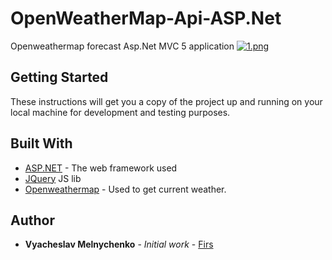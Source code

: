 # OpenWeatherMap-Api-ASP.Net
Openweathermap forecast Asp.Net MVC 5 application
[![1.png](https://i.postimg.cc/7h66cqMT/1.png)](https://postimg.cc/wyCgR8r6)

## Getting Started

These instructions will get you a copy of the project up and running on your local machine for development and testing purposes.
## Built With

* [ASP.NET](https://docs.microsoft.com/en-us/aspnet/mvc/overview/getting-started/introduction/getting-started) - The web framework used
* [JQuery](https://jquery.com/) JS lib
* [Openweathermap](https://openweathermap.org/) - Used to get current weather.



## Author

* **Vyacheslav Melnychenko** - *Initial work* - [Firs](https://github.com/Firs99)
